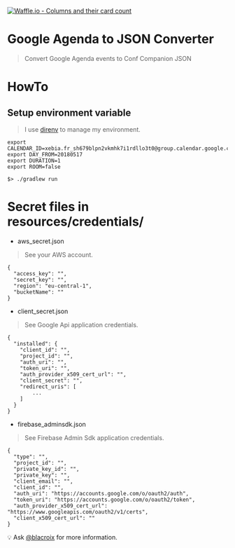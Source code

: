 [![Waffle.io - Columns and their card count](https://badge.waffle.io/xebia-france/google-calendar-conf-companion.svg?columns=all)](https://waffle.io/xebia-france/google-calendar-conf-companion)

# Google Agenda to JSON Converter
> Convert Google Agenda events to Conf Companion JSON

# HowTo

## Setup environment variable
> I use [direnv](https://direnv.net/) to manage my environment.

```
export CALENDAR_ID=xebia.fr_sh679blpn2vkmhk7i1rdllo3t0@group.calendar.google.com
export DAY_FROM=20180517
export DURATION=1
export ROOM=false
```

```
$> ./gradlew run
```

# Secret files in resources/credentials/

- aws_secret.json

> See your AWS account.

```
{
  "access_key": "",
  "secret_key": "",
  "region": "eu-central-1",
  "bucketName": ""
}
```

- client_secret.json

> See Google Api application credentials.

```
{
  "installed": {
    "client_id": "",
    "project_id": "",
    "auth_uri": "",
    "token_uri": "",
    "auth_provider_x509_cert_url": "",
    "client_secret": "",
    "redirect_uris": [
        ...
    ]
  }
}
```

- firebase_adminsdk.json

> See Firebase Admin Sdk application credentials.

```
{
  "type": "",
  "project_id": "",
  "private_key_id": "",
  "private_key": "",
  "client_email": "",
  "client_id": "",
  "auth_uri": "https://accounts.google.com/o/oauth2/auth",
  "token_uri": "https://accounts.google.com/o/oauth2/token",
  "auth_provider_x509_cert_url": "https://www.googleapis.com/oauth2/v1/certs",
  "client_x509_cert_url": ""
}
```

💡 Ask [@blacroix](https://github.com/blacroix) for more information.